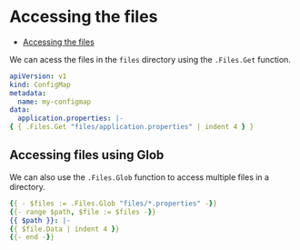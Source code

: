 # Accessing the files

<!--toc:start-->

- [Accessing the files](#accessing-the-files)
<!--toc:end-->

We can acess the files in the `files` directory using
the `.Files.Get` function.

```yaml
apiVersion: v1
kind: ConfigMap
metadata:
  name: my-configmap
data:
  application.properties: |-
{ { .Files.Get "files/application.properties" | indent 4 } }
```

## Accessing files using Glob

We can also use the `.Files.Glob` function to access multiple files
in a directory.

```yaml
{{ - $files := .Files.Glob "files/*.properties" -}}
{{- range $path, $file := $files -}}
{{ $path }}: |-
{{ $file.Data | indent 4 }}
{{- end -}}
```
